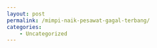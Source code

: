 ```yaml
---
layout: post
permalink: /mimpi-naik-pesawat-gagal-terbang/
categories:
    - Uncategorized
---
```


